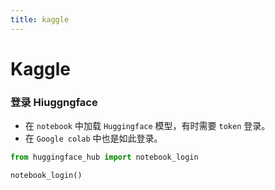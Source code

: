 ```yaml
---
title: kaggle
---
```


# Kaggle

### 登录 Hiuggngface

- 在 `notebook` 中加载 `Huggingface` 模型，有时需要 `token` 登录。
- 在 `Google colab` 中也是如此登录。

```python
from huggingface_hub import notebook_login

notebook_login()
```
